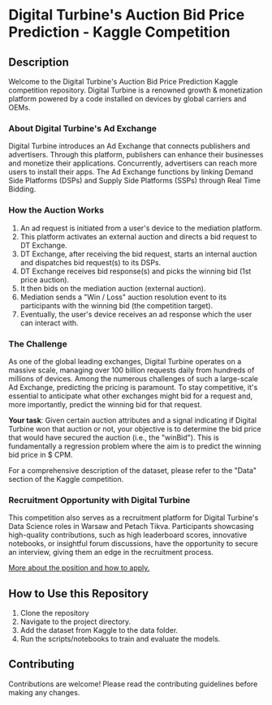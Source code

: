 # Digital Turbine's Auction Bid Price Prediction - Kaggle Competition

## Description

Welcome to the Digital Turbine's Auction Bid Price Prediction Kaggle competition repository. Digital Turbine is a renowned growth & monetization platform powered by a code installed on devices by global carriers and OEMs.

### About Digital Turbine's Ad Exchange

Digital Turbine introduces an Ad Exchange that connects publishers and advertisers. Through this platform, publishers can enhance their businesses and monetize their applications. Concurrently, advertisers can reach more users to install their apps. The Ad Exchange functions by linking Demand Side Platforms (DSPs) and Supply Side Platforms (SSPs) through Real Time Bidding.

### How the Auction Works

1. An ad request is initiated from a user's device to the mediation platform.
2. This platform activates an external auction and directs a bid request to DT Exchange.
3. DT Exchange, after receiving the bid request, starts an internal auction and dispatches bid request(s) to its DSPs.
4. DT Exchange receives bid response(s) and picks the winning bid (1st price auction).
5. It then bids on the mediation auction (external auction).
6. Mediation sends a "Win / Loss" auction resolution event to its participants with the winning bid (the competition target).
7. Eventually, the user's device receives an ad response which the user can interact with.

### The Challenge

As one of the global leading exchanges, Digital Turbine operates on a massive scale, managing over 100 billion requests daily from hundreds of millions of devices. Among the numerous challenges of such a large-scale Ad Exchange, predicting the pricing is paramount. To stay competitive, it's essential to anticipate what other exchanges might bid for a request and, more importantly, predict the winning bid for that request.

**Your task**: Given certain auction attributes and a signal indicating if Digital Turbine won that auction or not, your objective is to determine the bid price that would have secured the auction (i.e., the "winBid"). This is fundamentally a regression problem where the aim is to predict the winning bid price in $ CPM.

For a comprehensive description of the dataset, please refer to the "Data" section of the Kaggle competition.

### Recruitment Opportunity with Digital Turbine

This competition also serves as a recruitment platform for Digital Turbine's Data Science roles in Warsaw and Petach Tikva. Participants showcasing high-quality contributions, such as high leaderboard scores, innovative notebooks, or insightful forum discussions, have the opportunity to secure an interview, giving them an edge in the recruitment process.

[More about the position and how to apply.](LINK_TO_POSITION)

## How to Use this Repository

1. Clone the repository
2. Navigate to the project directory.
3. Add the dataset from Kaggle to the data folder.
4. Run the scripts/notebooks to train and evaluate the models.

## Contributing

Contributions are welcome! Please read the contributing guidelines before making any changes.
